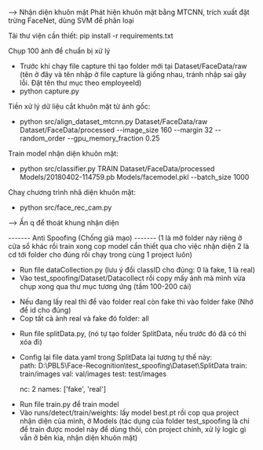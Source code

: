 --> Nhận diện khuôn mặt
  Phát hiện khuôn mặt bằng MTCNN, trích xuất đặt trừng FaceNet, dùng SVM để phân loại

  Tải thư viện cần thiết: pip install -r requirements.txt 

  Chụp 100 ảnh để chuẩn bị xử lý
  - Trước khi chạy file capture thì tạo folder mới tại Dataset/FaceData/raw (tên ở đây và tên nhập ở file capture là giống nhau, tránh nhập sai gây lỗi. Đặt tên thư mục theo employeeId)
  - python capture.py

  Tiền xử lý dữ liệu cắt khuôn mặt từ ảnh gốc:
  - python src/align_dataset_mtcnn.py  Dataset/FaceData/raw Dataset/FaceData/processed --image_size 160 --margin 32  --random_order --gpu_memory_fraction 0.25

  Train model nhận diện khuôn mặt:
  - python src/classifier.py TRAIN Dataset/FaceData/processed Models/20180402-114759.pb Models/facemodel.pkl --batch_size 1000

  Chaỵ chương trình nhâ diện khuôn mặt:
  - python src/face_rec_cam.py

  --> Ấn q để thoát khung nhận diện

------- Anti Spoofing (Chống giả mạo) -------
 (1 là mở folder này riêng ở cửa sổ khác rồi train xong cop model cần thiết qua cho việc nhận diện
  2 là cd tới folder cho đúng rồi chạy trong cùng 1 project luôn)
- Run file dataCollection.py (lưu ý đổi classID cho đúng: 0 là fake, 1 là real)
- Vào test_spoofing/Dataset/Datacollect rồi copy mấy ảnh mà mình vừa chụp xong qua thư mục tương ứng (tầm 100-200 cái)
 + Nếu đang lấy real thì để vào folder real còn fake thì vào folder fake (Nhớ để id cho đúng)
 + Cop tất cả ảnh real và fake đó folder: all

- Run file splitData.py, (nó tự tạo folder SplitData, nếu trước đó đã có thì xóa đi)
 + Config lại file data.yaml trong SplitData lại tương tự thế này:  
    path: D:\PBL5\Face-Recognition\test_spoofing\Dataset\SplitData
    train: train/images
    val: val/images
    test: test/images

    nc: 2
    names: ['fake', 'real']

- Run file train.py để train model
- Vào runs/detect/train/weights: lấy model best.pt rồi cop qua project nhận diện của mình, ở Models
 (tác dụng của folder test_spoofing là chỉ để train được model này để dùng thôi, còn project chính, xử lý logic gì vẫn ở bên kia, nhận diện khuôn mặt)
